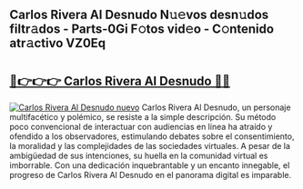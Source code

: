 ## Carlos Rivera Al Desnudo N𝚞𝚎vos desn𝚞dos filtr𝚊dos - Parts-0Gi F𝚘tos vid𝚎o - C𝚘ntenido atr𝚊ctivo VZ0Eq

# <h2><a href="http://mb9kdd.tromn.icu/?c=Carlos+Rivera+Al+Desnudo">🔗👉👉👉 Carlos Rivera Al Desnudo 🔗🔗</a></h2>

[![Carlos Rivera Al Desnudo nuevo](https://i.imgur.com/pEAQMta.gif)](http://mb9kdd.tromn.icu/?c=Carlos+Rivera+Al+Desnudo)
Carlos Rivera Al Desnudo, un personaje multifacético y polémico, se resiste a la simple descripción. Su método poco convencional de interactuar con audiencias en línea ha atraído y ofendido a los observadores, estimulando debates sobre el consentimiento, la moralidad y las complejidades de las sociedades virtuales. A pesar de la ambigüedad de sus intenciones, su huella en la comunidad virtual es imborrable. Con una dedicación inquebrantable y un encanto innegable, el progreso de Carlos Rivera Al Desnudo en el panorama digital es imparable.

